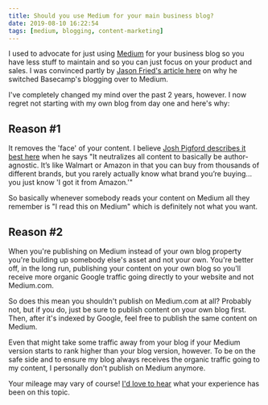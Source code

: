 ```yaml
---
title: Should you use Medium for your main business blog?
date: 2019-08-10 16:22:54
tags: [medium, blogging, content-marketing]
---
```


I used to advocate for just using [Medium](https://medium.com) for your business blog so you have less stuff to maintain and so you can just focus on your product and sales. I was convinced partly by [Jason Fried's article here](https://m.signalvnoise.com/signal-v--noise-moves-to-medium/) on why he switched Basecamp's blogging over to Medium.

I've completely changed my mind over the past 2 years, however. I now regret not starting with my own blog from day one and here's why:

## Reason #1

It removes the 'face' of your content. I believe [Josh Pigford describes it best here](https://baremetrics.com/blog/medium-back-to-blog) when he says "It neutralizes all content to basically be author-agnostic. It’s like Walmart or Amazon in that you can buy from thousands of different brands, but you rarely actually know what brand you’re buying... you just know 'I got it from Amazon.'"

So basically whenever somebody reads your content on Medium all they remember is "I read this on Medium" which is definitely not what you want.

## Reason #2

When you're publishing on Medium instead of your own blog property you're building up somebody else's asset and not your own.  You're better off, in the long run, publishing your content on your own blog so you'll receive more organic Google traffic going directly to your website and not Medium.com. 

So does this mean you shouldn't publish on Medium.com at all? Probably not, but if you do, just be sure to publish content on your own blog first. Then, after it's indexed by Google, feel free to publish the same content on Medium. 

Even that might take some traffic away from your blog if your Medium version starts to rank higher than your blog version, however. To be on the safe side and to ensure my blog always receives the organic traffic going to my content, I personally don't publish on Medium anymore.

Your mileage may vary of course! [I'd love to hear](https://twitter.com/stevelongoria) what your experience has been on this topic.